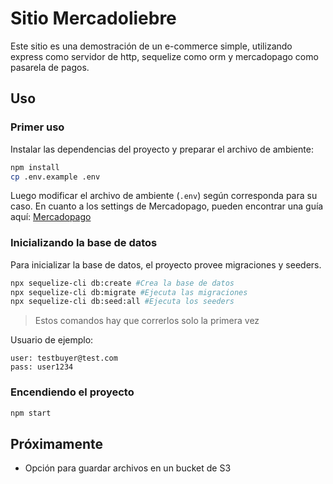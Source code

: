 # Sitio Mercadoliebre

Este sitio es una demostración de un e-commerce simple, utilizando express como servidor de http, sequelize como orm y mercadopago como pasarela de pagos.

## Uso

### Primer uso

Instalar las dependencias del proyecto y preparar el archivo de ambiente:

```bash
npm install
cp .env.example .env
```

Luego modificar el archivo de ambiente (`.env`) según corresponda para su caso.
En cuanto a los settings de Mercadopago, pueden encontrar una guía aquí: [Mercadopago](./docs/MERCADOPAGO.md)

### Inicializando la base de datos

Para inicializar la base de datos, el proyecto provee migraciones y seeders.

```bash
npx sequelize-cli db:create #Crea la base de datos
npx sequelize-cli db:migrate #Ejecuta las migraciones
npx sequelize-cli db:seed:all #Ejecuta los seeders

```

> Estos comandos hay que correrlos solo la primera vez

Usuario de ejemplo:

```
user: testbuyer@test.com
pass: user1234
```

### Encendiendo el proyecto

```bash
npm start
```

## Próximamente

-   Opción para guardar archivos en un bucket de S3
